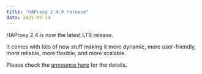 ```yaml
---
title: "HAProxy 2.4.0 release"
date: 2021-05-14
---
```

HAProxy 2.4 is now the latest LTS release.

It comes with lots of new stuff making it more dynamic, more user-friendly, more reliable, more flexible, and more scalable.

Please check the [announce here](https://www.mail-archive.com/haproxy@formilux.org/msg40499.html) for the details.
